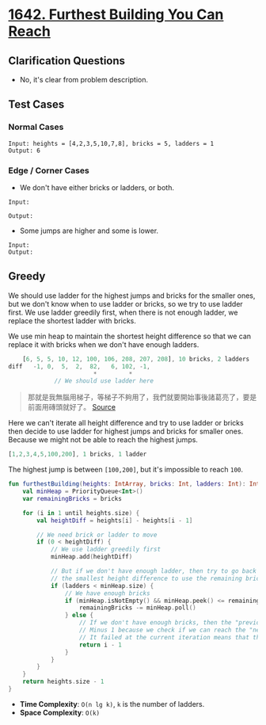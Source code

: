 # [1642. Furthest Building You Can Reach](https://leetcode.com/problems/furthest-building-you-can-reach)

## Clarification Questions
* No, it's clear from problem description.
 
## Test Cases
### Normal Cases
```
Input: heights = [4,2,3,5,10,7,8], bricks = 5, ladders = 1
Output: 6
```
### Edge / Corner Cases
* We don't have either bricks or ladders, or both.
```
Input: 

Output: 
```
* Some jumps are higher and some is lower.
```
Input:
Output: 
```

## Greedy
We should use ladder for the highest jumps and bricks for the smaller ones, but we don't know when to use ladder or bricks, so we try to use ladder first. We use ladder greedily first, when there is not enough ladder, we replace the shortest ladder with bricks. 

We use min heap to maintain the shortest height difference so that we can replace it with bricks when we don't have enough ladders.

```js
    [6, 5, 5, 10, 12, 100, 106, 208, 207, 208], 10 bricks, 2 ladders
diff   -1, 0,  5,  2,  82,   6, 102, -1,    
                        *         *
             // We should use ladder here
```

> 那就是我無腦用梯子，等梯子不夠用了，我們就要開始事後諸葛亮了，要是前面用磚頭就好了。 [Source](https://leetcode-solution-leetcode-pp.gitbook.io/leetcode-solution/thinkings/heap-2#ji-qiao-san-shi-hou-xiao-zhu-ge)

Here we can't iterate all height difference and try to use ladder or bricks then decide to use ladder for highest jumps and bricks for smaller ones. Because we might not be able to reach the highest jumps.

```js
[1,2,3,4,5,100,200], 1 bricks, 1 ladder
```

The highest jump is between `[100,200]`, but it's impossible to reach `100`.

```kotlin
fun furthestBuilding(heights: IntArray, bricks: Int, ladders: Int): Int {
    val minHeap = PriorityQueue<Int>()
    var remainingBricks = bricks

    for (i in 1 until heights.size) {
        val heightDiff = heights[i] - heights[i - 1]

        // We need brick or ladder to move
        if (0 < heightDiff) {
            // We use ladder greedily first 
            minHeap.add(heightDiff)

            // But if we don't have enough ladder, then try to go back to change
            // the smallest height difference to use the remaining brick.
            if (ladders < minHeap.size) {
                // We have enough bricks
                if (minHeap.isNotEmpty() && minHeap.peek() <= remainingBricks) {
                    remainingBricks -= minHeap.poll()
                } else {
                    // If we don't have enough bricks, then the "previous" position is the furthest we can reach.
                    // Minus 1 because we check if we can reach the "next" building in each iteration.
                    // It failed at the current iteration means that the furtherest we can reach is the previous building.
                    return i - 1
                }
            }
        }
    }
    return heights.size - 1
}
```

* **Time Complexity**: `O(n lg k)`, `k` is the number of ladders.
* **Space Complexity**: `O(k)`
